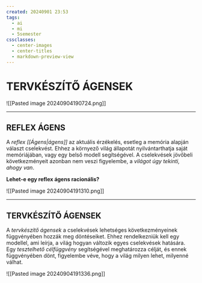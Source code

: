 ```yaml
---
created: 20240901 23:53
tags:
  - ai
  - mi
  - 5semester
cssclasses:
  - center-images
  - center-titles
  - markdown-preview-view
---
```


# TERVKÉSZÍTŐ ÁGENSEK

![[Pasted image 20240904190724.png]]

---
## **REFLEX ÁGENS**

A *reflex [[Ágens|ágens]]* az aktuális érzékelés, esetleg a memória alapján választ cselekvést. Ehhez a környező világ állapotát nyilvántarthatja saját memóriájában, vagy egy belső modell segítségével. A cselekvések jövőbeli következményeit azonban nem veszi figyelembe, a *világot úgy tekinti, ahogy van*.

**Lehet-e egy reflex ágens racionális?**

![[Pasted image 20240904191310.png]]


---
## **TERVKÉSZÍTŐ ÁGENSEK**

A *tervkészítő ágensek* a cselekvések lehetséges következményeinek függvényében hozzák meg döntéseiket. Ehhez rendelkezniük kell egy modellel, ami leírja, a világ hogyan változik egyes cselekvések hatására. Egy *tesztelhető célfüggvény* segítségével meghatározza célját, és ennek függvényében dönt, figyelembe véve, hogy a világ milyen lehet, milyenné válhat.

![[Pasted image 20240904191336.png]]
